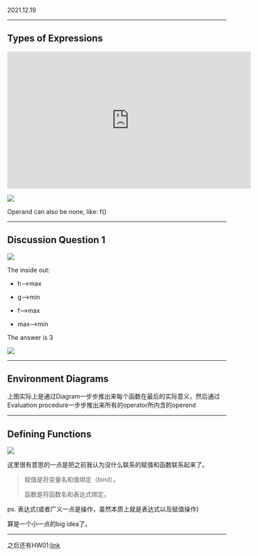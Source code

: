 
2021.12.19

---

## **Types of Expressions**

<iframe width="560" height="315" src="https://www.youtube.com/embed/zYC7tKfKPtM" title="YouTube video player" frameborder="0" allow="accelerometer; autoplay; clipboard-write; encrypted-media; gyroscope; picture-in-picture" allowfullscreen></iframe>

![](/CS61A.assets/6.png)

Operand can also be none, like: f()

---

## **Discussion Question 1**

![](/CS61A.assets/7.png)

The inside out:

* h-->max

* g-->min

* f-->max

* max-->min

The answer is 3

![](/CS61A.assets/8.png)

---

## **Environment Diagrams**

上图实际上是通过Diagram一步步推出来每个函数在最后的实际意义，然后通过Evaluation procedure一步步推出来所有的operator所内含的operend

---

## **Defining Functions**

![](/CS61A.assets/10.png)

这里很有意思的一点是把之前我认为没什么联系的赋值和函数联系起来了。

>赋值是将变量名和值绑定（bind）。
>
>函数是将函数名和表达式绑定。

ps. 表达式(或者广义一点是操作，虽然本质上就是表达式以及赋值操作)

算是一个小一点的big idea了。
 
---

之后还有HW01:[link](http://localhost:8000/CS61A/Homeworks/HW01/)